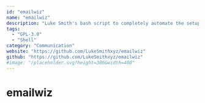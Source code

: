 ```yaml
---
id: "emailwiz"
name: "emailwiz"
description: "Luke Smith's bash script to completely automate the setup of a Postfix/Dovecot/SpamAssassin/OpenDKIM server on debian."
tags:
  - "GPL-3.0"
  - "Shell"
category: "Communication"
website: "https://github.com/LukeSmithxyz/emailwiz"
github: "https://github.com/LukeSmithxyz/emailwiz"
#image: "/placeholder.svg?height=300&width=400"
---
```


# emailwiz
